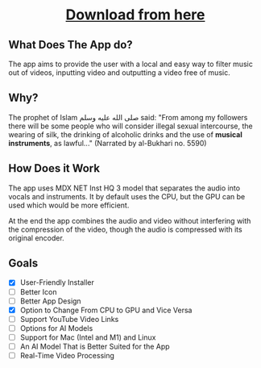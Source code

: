 <h1 align="center">
  <a href="https://github.com/RDGR8/Music-Remover/releases/download/v0.0.1/install.MR.bat">Download from here</a>
</h1>

## What Does The App do?
The app aims to provide the user with a local and easy way to filter music out of videos, inputting video and outputting a video free of music.

## Why?
The prophet of Islam صلى الله عليه وسلم said: "From among my followers there will be some people who will consider illegal sexual intercourse, the wearing of silk, the drinking of alcoholic drinks and the use of **musical instruments**, as lawful..." (Narrated by al-Bukhari no. 5590)

## How Does it Work
The app uses MDX NET Inst HQ 3 model that separates the audio into vocals and instruments. It by default uses the CPU, but the GPU can be used which would be more efficient.

At the end the app combines the audio and video without interfering with the compression of the video, though the audio is compressed with its  original encoder.

## Goals
- [x] User-Friendly Installer
- [ ] Better Icon
- [ ] Better App Design
- [x] Option to Change From CPU to GPU and Vice Versa
- [ ] Support YouTube Video Links
- [ ] Options for AI Models
- [ ] Support for Mac (Intel and M1) and Linux
- [ ] An AI Model That is Better Suited for the App
- [ ] Real-Time Video Processing